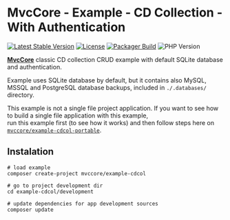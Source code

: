 # MvcCore - Example - CD Collection - With Authentication

[![Latest Stable Version](https://img.shields.io/badge/Stable-v5.0.0-brightgreen.svg?style=plastic)](https://github.com/mvccore/example-cdcol/releases)
[![License](https://img.shields.io/badge/Licence-BSD-brightgreen.svg?style=plastic)](https://github.com/mvccore/example-cdcol/blob/master/LICENCE.md)
[![Packager Build](https://img.shields.io/badge/Packager%20Build-passing-brightgreen.svg?style=plastic)](https://github.com/mvccore/packager)
![PHP Version](https://img.shields.io/badge/PHP->=5.4-brightgreen.svg?style=plastic)

[**MvcCore**](https://github.com/mvccore/mvccore) classic CD collection CRUD example with default SQLite database and authentication.

Example uses SQLite database by default, but it contains also MySQL, MSSQL and PostgreSQL database backups, included in `./.databases/` directory.

This example is not a single file project application. If you want to see how to build a single file application with this example,  
run this example first (to see how it works) and then follow steps here on [`mvccore/example-cdcol-portable`](https://github.com/mvccore/example-cdcol-portable).

## Instalation
```shell
# load example
composer create-project mvccore/example-cdcol

# go to project development dir
cd example-cdcol/development

# update dependencies for app development sources
composer update
```
